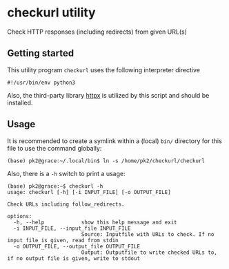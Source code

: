 # checkurl utility

Check HTTP responses (including redirects) from given URL(s) 

## Getting started

This utility program `checkurl` uses the following interpreter directive

`#!/usr/bin/env python3`

Also, the third-party library [httpx](https://github.com/encode/httpx) is utilized by this script and should be installed.

## Usage

It is recommended to create a symlink within a (local) `bin/` directory for this file to use the command globally:

```shell
(base) pk2@grace:~/.local/bin$ ln -s /home/pk2/checkurl/checkurl
```

Also, there is a `-h` switch to print a usage:

```shell
(base) pk2@grace:~$ checkurl -h
usage: checkurl [-h] [-i INPUT_FILE] [-o OUTPUT_FILE]

Check URLs including follow_redirects.

options:
  -h, --help            show this help message and exit
  -i INPUT_FILE, --input_file INPUT_FILE
                        Source: Inputfile with URLs to check. If no input file is given, read from stdin
  -o OUTPUT_FILE, --output_file OUTPUT_FILE
                        Output: Outputfile to write checked URLs to, if no output file is given, write to stdout
```

